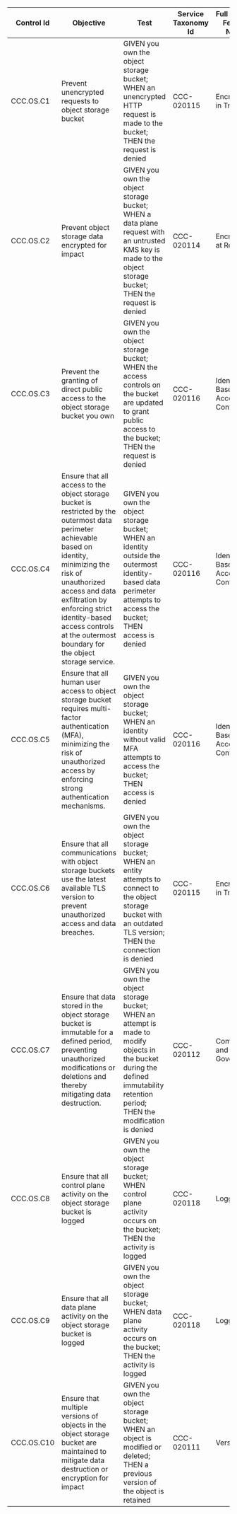 | Control Id | Objective | Test | Service Taxonomy Id | Full Service Feature Name | NIST CSF | MITRE ATT&CK TTPs | Control Mappings |
|------------|-----------|------|---------------------|---------------------------|----------|-------------------|------------------|
| CCC.OS.C1  | Prevent unencrypted requests to object storage bucket | GIVEN you own the object storage bucket; WHEN an unencrypted HTTP request is made to the bucket; THEN the request is denied | CCC-020115 | Encryption in Transit | Protect (PR.DS-2) | [T1040 - Network Sniffing](https://attack.mitre.org/techniques/T1040/) | CCM: IVS-09, DSI-03 |
| CCC.OS.C2  | Prevent object storage data encrypted for impact | GIVEN you own the object storage bucket; WHEN a data plane request with an untrusted KMS key is made to the object storage bucket; THEN the request is denied | CCC-020114 | Encryption at Rest | Protect (PR.DS-1) | [T1486 - Data Encrypted for Impact](https://attack.mitre.org/techniques/T1486/) | CCM: DSI-01, DSI-02 |
| CCC.OS.C3  | Prevent the granting of direct public access to the object storage bucket you own | GIVEN you own the object storage bucket; WHEN the access controls on the bucket are updated to grant public access to the bucket; THEN the request is denied | CCC-020116 | Identity Based Access Control | Protect (PR.AC-4) | [T1530 - Data from Cloud Storage Object](https://attack.mitre.org/techniques/T1530/) | CCM: IVS-07, DSI-04 |
| CCC.OS.C4  | Ensure that all access to the object storage bucket is restricted by the outermost data perimeter achievable based on identity, minimizing the risk of unauthorized access and data exfiltration by enforcing strict identity-based access controls at the outermost boundary for the object storage service. | GIVEN you own the object storage bucket; WHEN an identity outside the outermost identity-based data perimeter attempts to access the bucket; THEN access is denied | CCC-020116 | Identity Based Access Control | Protect (PR.AC-1, PR.AC-3) | [T1078 - Valid Accounts](https://attack.mitre.org/techniques/T1078/), [T1531 - Data from Cloud Storage Object](https://attack.mitre.org/techniques/T1531/) | CCM: IAM-01, IAM-02 |
| CCC.OS.C5  | Ensure that all human user access to object storage bucket requires multi-factor authentication (MFA), minimizing the risk of unauthorized access by enforcing strong authentication mechanisms. | GIVEN you own the object storage bucket; WHEN an identity without valid MFA attempts to access the bucket; THEN access is denied | CCC-020116 | Identity Based Access Control | Protect (PR.AC-7) | [T1078 - Valid Accounts](https://attack.mitre.org/techniques/T1078/) | CCM: IAM-03, IAM-08 |
| CCC.OS.C6  | Ensure that all communications with object storage buckets use the latest available TLS version to prevent unauthorized access and data breaches. | GIVEN you own the object storage bucket; WHEN an entity attempts to connect to the object storage bucket with an outdated TLS version; THEN the connection is denied | CCC-020115 | Encryption in Transit | Protect (PR.DS-2) | [T1040 - Network Sniffing](https://attack.mitre.org/techniques/T1040/), [T1071 - Application Layer Protocol](https://attack.mitre.org/techniques/T1071/) | CCM: IVS-09, IVS-10 |
| CCC.OS.C7  | Ensure that data stored in the object storage bucket is immutable for a defined period, preventing unauthorized modifications or deletions and thereby mitigating data destruction. | GIVEN you own the object storage bucket; WHEN an attempt is made to modify objects in the bucket during the defined immutability retention period; THEN the modification is denied | CCC-020112 | Compliance and Governance | Protect (PR.DS-1) | [T1485 - Data Destruction](https://attack.mitre.org/techniques/T1485/), [T1074 - Data Staged](https://attack.mitre.org/techniques/T1074/) | CCM: DSI-05, DSI-07 |
| CCC.OS.C8  | Ensure that all control plane activity on the object storage bucket is logged | GIVEN you own the object storage bucket; WHEN control plane activity occurs on the bucket; THEN the activity is logged | CCC-020118 | Logging | Detect (DE.AE-3) | [T1005 - Data from Local System](https://attack.mitre.org/techniques/T1005/), [T1027 - Obfuscated Files or Information](https://attack.mitre.org/techniques/T1027/) | CCM: DSI-06, STA-04 |
| CCC.OS.C9  | Ensure that all data plane activity on the object storage bucket is logged | GIVEN you own the object storage bucket; WHEN data plane activity occurs on the bucket; THEN the activity is logged | CCC-020118 | Logging | Detect (DE.AE-3) | [T1005 - Data from Local System](https://attack.mitre.org/techniques/T1005/), [T1074 - Data Staged](https://attack.mitre.org/techniques/T1074/) | CCM: DSI-06, STA-04 |
| CCC.OS.C10 | Ensure that multiple versions of objects in the object storage bucket are maintained to mitigate data destruction or encryption for impact | GIVEN you own the object storage bucket; WHEN an object is modified or deleted; THEN a previous version of the object is retained | CCC-020111 | Versioning | Protect (PR.DS-1) | [T1485 - Data Destruction](https://attack.mitre.org/techniques/T1485/), [T1486 - Data Encrypted for Impact](https://attack.mitre.org/techniques/T1486/) | CCM: DSI-05, DSI-07 |
